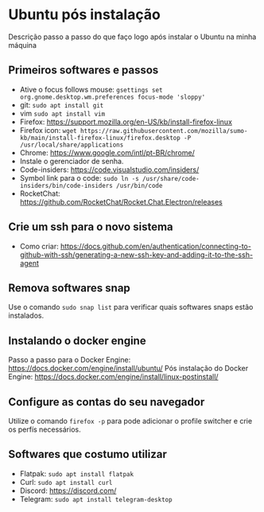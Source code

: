# Ubuntu pós instalação
Descrição passo a passo do que faço logo após instalar o Ubuntu na minha máquina 

## Primeiros softwares e passos
- Ative o focus follows mouse: ```gsettings set org.gnome.desktop.wm.preferences focus-mode 'sloppy'```
- git: ```sudo apt install git```
- vim ```sudo apt install vim``` 
- Firefox: https://support.mozilla.org/en-US/kb/install-firefox-linux
- Firefox icon: ```wget https://raw.githubusercontent.com/mozilla/sumo-kb/main/install-firefox-linux/firefox.desktop -P /usr/local/share/applications```
- Chrome: https://www.google.com/intl/pt-BR/chrome/
- Instale o gerenciador de senha. 
- Code-insiders: https://code.visualstudio.com/insiders/ 
- Symbol link para o code: ```sudo ln -s /usr/share/code-insiders/bin/code-insiders /usr/bin/code```
- RocketChat: https://github.com/RocketChat/Rocket.Chat.Electron/releases

## Crie um ssh para o novo sistema
- Como criar: https://docs.github.com/en/authentication/connecting-to-github-with-ssh/generating-a-new-ssh-key-and-adding-it-to-the-ssh-agent

## Remova softwares snap
Use o comando ```sudo snap list``` para verificar quais softwares snaps estão instalados.

## Instalando o docker engine 
Passo a passo para o Docker Engine: https://docs.docker.com/engine/install/ubuntu/
Pós instalação do Docker Engine: https://docs.docker.com/engine/install/linux-postinstall/

## Configure as contas do seu navegador
Utilize o comando ```firefox -p``` para pode adicionar o profile switcher e crie os perfís necessários.

## Softwares que costumo utilizar
- Flatpak: ```sudo apt install flatpak```
- Curl: ```sudo apt install curl```
- Discord: https://discord.com/
- Telegram: ```sudo apt install telegram-desktop```
